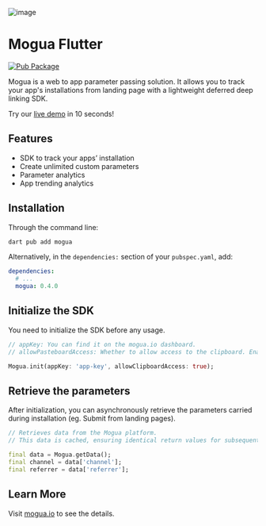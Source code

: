 [//]: # (redundant)
![image](https://www.mogua.io/images/mogua_logo_en.png)

[//]: # (redundant)
# Mogua Flutter

[![Pub Package](https://img.shields.io/pub/v/mogua.svg)](https://pub.dev/packages/mogua)

Mogua is a web to app parameter passing solution. It allows you to track your app's installations from landing page with a lightweight deferred deep linking SDK.

Try our [live demo](https://www.mogua.io/live-demo) in 10 seconds!

## Features

- SDK to track your apps’ installation
- Create unlimited custom parameters
- Parameter analytics
- App trending analytics


## Installation

Through the command line:

```sh
dart pub add mogua
```

Alternatively, in the `dependencies:` section of your `pubspec.yaml`, add:

```yaml
dependencies:
  # ...
  mogua: 0.4.0

```

## Initialize the SDK

You need to initialize the SDK before any usage.

```dart
// appKey: You can find it on the mogua.io dashboard.
// allowPasteboardAccess: Whether to allow access to the clipboard. Enabling this feature can enhance accuracy, but may trigger permission warnings.

Mogua.init(appKey: 'app-key', allowClipboardAccess: true);
```

## Retrieve the parameters

After initialization, you can asynchronously retrieve the parameters carried during installation (eg. Submit from landing pages).

```dart
// Retrieves data from the Mogua platform.
// This data is cached, ensuring identical return values for subsequent calls to [getData].

final data = Mogua.getData();
final channel = data['channel'];
final referrer = data['referrer'];
```

[//]: # (redundant)
## Learn More

[//]: # (redundant)
Visit [mogua.io](https://www.mogua.io) to see the details.